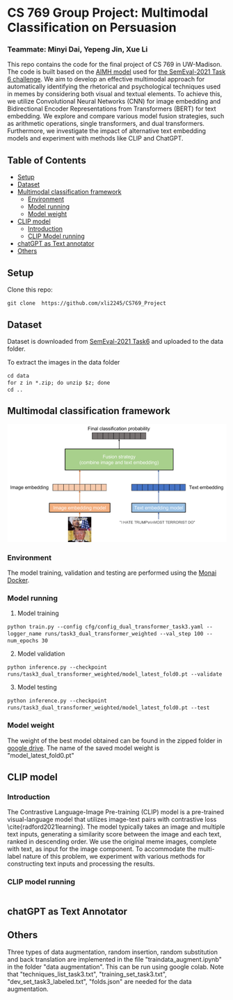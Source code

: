 # CS 769 Group Project: Multimodal Classification on Persuasion

### Teammate: Minyi Dai, Yepeng Jin, Xue Li

This repo contains the code for the final project of CS 769 in UW-Madison. The code is built based on the [AIMH model](https://github.com/mesnico/MemePersuasionDetection) used for [the SemEval-2021 Task 6 challenge](https://propaganda.math.unipd.it/semeval2021task6/). We aim to develop an effective multimodal approach for automatically identifying the rhetorical and psychological techniques used in memes by considering both visual and textual elements. To achieve this, we utilize Convolutional Neural Networks (CNN) for image embedding and Bidirectional Encoder Representations from Transformers (BERT) for text embedding. We explore and compare various model fusion strategies, such as arithmetic operations, single transformers, and dual transformers. Furthermore, we investigate the impact of alternative text embedding models and experiment with methods like CLIP and ChatGPT. 

## Table of Contents

- [Setup](#setup)
- [Dataset](#dataset)
- [Multimodal classification framework](#multimodal-classification-framework)
  - [Environment](#environment)
  - [Model running](#model-running)
  - [Model weight](#model-weight)
- [CLIP model](#clip-model)
  - [Introduction](#introduction)
  - [CLIP Model running](#clip-model-running)
- [chatGPT as Text annotator](#chatgpt-as-text-annotator)
- [Others](#others)


## Setup
Clone this repo:
```
git clone  https://github.com/xli2245/CS769_Project
```

## Dataset
Dataset is downloaded from [SemEval-2021 Task6](https://github.com/di-dimitrov/SEMEVAL-2021-task6-corpus) and uploaded to the data folder.

To extract the images in the data folder
```
cd data
for z in *.zip; do unzip $z; done
cd ..
```

## Multimodal classification framework

![Main framework](https://github.com/xli2245/CS769_Project/blob/main/main%20framework.png)

### Environment

The model training, validation and testing are performed using the [Monai Docker](https://hub.docker.com/r/projectmonai/monai).

### Model running

1.  Model training
```
python train.py --config cfg/config_dual_transformer_task3.yaml --logger_name runs/task3_dual_transformer_weighted --val_step 100 --num_epochs 30
```

2. Model validation

```
python inference.py --checkpoint runs/task3_dual_transformer_weighted/model_latest_fold0.pt --validate
```

3. Model testing
```
python inference.py --checkpoint runs/task3_dual_transformer_weighted/model_latest_fold0.pt --test
```

### Model weight

The weight of the best model obtained can be found in the zipped folder in [google drive](https://drive.google.com/drive/folders/1Kk_RAtu0HnvQYur3SldjiLbeznCHQJ1K?usp=sharing). The name of the saved model weight is "model_latest_fold0.pt"

## CLIP model

### Introduction
The Contrastive Language-Image Pre-training (CLIP) model is a pre-trained visual-language model that utilizes image-text pairs with contrastive loss \cite{radford2021learning}. The model typically takes an image and multiple text inputs, generating a similarity score between the image and each text, ranked in descending order. We use the original meme images, complete with text, as input for the image component. To accommodate the multi-label nature of this problem, we experiment with various methods for constructing text inputs and processing the results. 

### CLIP model running

```
```

## chatGPT as Text Annotator

## Others
Three types of data augmentation, random insertion, random substitution and back translation are implemented in the file "traindata_augment.ipynb" in the folder "data augmentation". This can be run using google colab. Note that "techniques_list_task3.txt", "training_set_task3.txt", "dev_set_task3_labeled.txt", "folds.json" are needed for the data augmentation.




